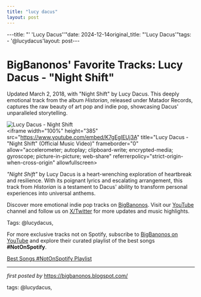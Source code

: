 ```yaml
---
title: "lucy dacus"
layout: post
---
```

---title: "' 'Lucy Dacus''"date: 2024-12-14original_title: "'Lucy Dacus'"tags:  - '@lucydacus'layout: post---<!-- Post Title --><h1 >BigBanonos' Favorite Tracks: Lucy Dacus - "Night Shift"</h1> <!-- Introductory Text --><p >Updated March 2, 2018, with "Night Shift" by Lucy Dacus. This deeply emotional track from the album <em>Historian</em>, released under Matador Records, captures the raw beauty of art pop and indie pop, showcasing Dacus' unparalleled storytelling.</p> <!-- Featured Image --><div > <img src="https://static.independent.co.uk/2021/06/17/18/newFile-3.jpg" alt="Lucy Dacus - Night Shift" /></div> <!-- YouTube Video Embed --><div > <iframe width="100%" height="385" src="https://www.youtube.com/embed/K7gEgIEUj3A" title="Lucy Dacus - "Night Shift" (Official Music Video)" frameborder="0" allow="accelerometer; autoplay; clipboard-write; encrypted-media; gyroscope; picture-in-picture; web-share" referrerpolicy="strict-origin-when-cross-origin" allowfullscreen></iframe></div> <!-- Song Information --><div > <p><em>"Night Shift"</em> by Lucy Dacus is a heart-wrenching exploration of heartbreak and resilience. With its poignant lyrics and escalating arrangement, this track from <em>Historian</em> is a testament to Dacus' ability to transform personal experiences into universal anthems.</p></div> <!-- Footer Links --><div > <p>Discover more emotional indie pop tracks on <a href="https://bigbanonos.blogspot.com/" target="_blank">BigBanonos</a>. Visit our <a href="https://www.youtube.com/@BigBanonos" target="_blank">YouTube</a> channel and follow us on <a href="https://x.com/bigbanonos" target="_blank">X/Twitter</a> for more updates and music highlights.</p></div> <!-- Tags --><p >Tags: @lucydacus,</p><!--Subscribe and Playlist Links--><div>    <p>For more exclusive tracks not on Spotify, subscribe to <a href="https://www.youtube.com/@BigBanonos" target="_blank">BigBanonos on YouTube</a> and explore their curated playlist of the best songs <strong>#NotOnSpotify</strong>.</p>    <p><a href="https://www.youtube.com/playlist?list=PLtuNtuTatqI0kFahUCbtbfenC_ET5O_tr" target="_blank">Best Songs #NotOnSpotify Playlist<br /></a></p></div><hr /><p><em>first posted by</em> <a href="https://bigbanonos.blogspot.com/" rel="noopener" target="_new">https://bigbanonos.blogspot.com/</a></p><p>tags: @lucydacus,</p>